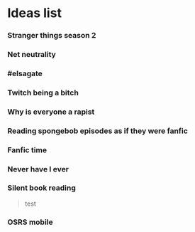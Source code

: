 # Ideas list
<!-- To add an idea, put ### before it, to comment on one, just type below it. -->
### Stranger things season 2
### Net neutrality
### #elsagate
### Twitch being a bitch
### Why is everyone a rapist
### Reading spongebob episodes as if they were fanfic
### Fanfic time
### Never have I ever
### Silent book reading
> test
### OSRS mobile
